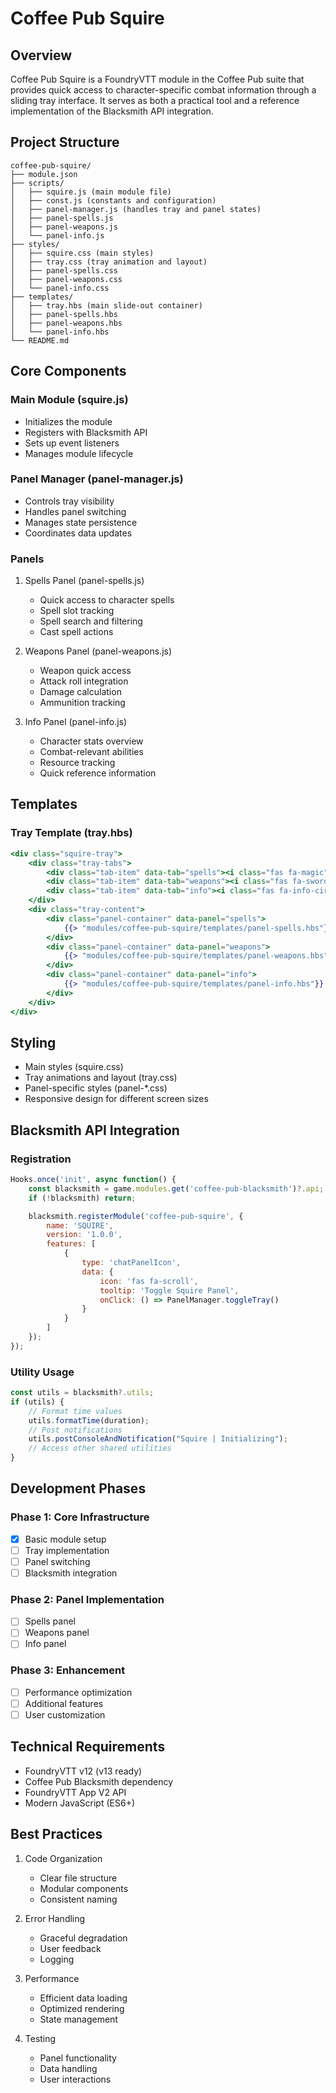# Coffee Pub Squire

## Overview
Coffee Pub Squire is a FoundryVTT module in the Coffee Pub suite that provides quick access to character-specific combat information through a sliding tray interface. It serves as both a practical tool and a reference implementation of the Blacksmith API integration.

## Project Structure
```
coffee-pub-squire/
├── module.json
├── scripts/
│   ├── squire.js (main module file)
│   ├── const.js (constants and configuration)
│   ├── panel-manager.js (handles tray and panel states)
│   ├── panel-spells.js
│   ├── panel-weapons.js
│   └── panel-info.js
├── styles/
│   ├── squire.css (main styles)
│   ├── tray.css (tray animation and layout)
│   ├── panel-spells.css
│   ├── panel-weapons.css
│   └── panel-info.css
├── templates/
│   ├── tray.hbs (main slide-out container)
│   ├── panel-spells.hbs
│   ├── panel-weapons.hbs
│   └── panel-info.hbs
└── README.md
```

## Core Components

### Main Module (squire.js)
- Initializes the module
- Registers with Blacksmith API
- Sets up event listeners
- Manages module lifecycle

### Panel Manager (panel-manager.js)
- Controls tray visibility
- Handles panel switching
- Manages state persistence
- Coordinates data updates

### Panels
1. Spells Panel (panel-spells.js)
   - Quick access to character spells
   - Spell slot tracking
   - Spell search and filtering
   - Cast spell actions

2. Weapons Panel (panel-weapons.js)
   - Weapon quick access
   - Attack roll integration
   - Damage calculation
   - Ammunition tracking

3. Info Panel (panel-info.js)
   - Character stats overview
   - Combat-relevant abilities
   - Resource tracking
   - Quick reference information

## Templates

### Tray Template (tray.hbs)
```handlebars
<div class="squire-tray">
    <div class="tray-tabs">
        <div class="tab-item" data-tab="spells"><i class="fas fa-magic"></i></div>
        <div class="tab-item" data-tab="weapons"><i class="fas fa-sword"></i></div>
        <div class="tab-item" data-tab="info"><i class="fas fa-info-circle"></i></div>
    </div>
    <div class="tray-content">
        <div class="panel-container" data-panel="spells">
            {{> "modules/coffee-pub-squire/templates/panel-spells.hbs"}}
        </div>
        <div class="panel-container" data-panel="weapons">
            {{> "modules/coffee-pub-squire/templates/panel-weapons.hbs"}}
        </div>
        <div class="panel-container" data-panel="info">
            {{> "modules/coffee-pub-squire/templates/panel-info.hbs"}}
        </div>
    </div>
</div>
```

## Styling
- Main styles (squire.css)
- Tray animations and layout (tray.css)
- Panel-specific styles (panel-*.css)
- Responsive design for different screen sizes

## Blacksmith API Integration

### Registration
```javascript
Hooks.once('init', async function() {
    const blacksmith = game.modules.get('coffee-pub-blacksmith')?.api;
    if (!blacksmith) return;

    blacksmith.registerModule('coffee-pub-squire', {
        name: 'SQUIRE',
        version: '1.0.0',
        features: [
            {
                type: 'chatPanelIcon',
                data: {
                    icon: 'fas fa-scroll',
                    tooltip: 'Toggle Squire Panel',
                    onClick: () => PanelManager.toggleTray()
                }
            }
        ]
    });
});
```

### Utility Usage
```javascript
const utils = blacksmith?.utils;
if (utils) {
    // Format time values
    utils.formatTime(duration);
    // Post notifications
    utils.postConsoleAndNotification("Squire | Initializing");
    // Access other shared utilities
}
```

## Development Phases

### Phase 1: Core Infrastructure
- [x] Basic module setup
- [ ] Tray implementation
- [ ] Panel switching
- [ ] Blacksmith integration

### Phase 2: Panel Implementation
- [ ] Spells panel
- [ ] Weapons panel
- [ ] Info panel

### Phase 3: Enhancement
- [ ] Performance optimization
- [ ] Additional features
- [ ] User customization

## Technical Requirements
- FoundryVTT v12 (v13 ready)
- Coffee Pub Blacksmith dependency
- FoundryVTT App V2 API
- Modern JavaScript (ES6+)

## Best Practices
1. Code Organization
   - Clear file structure
   - Modular components
   - Consistent naming

2. Error Handling
   - Graceful degradation
   - User feedback
   - Logging

3. Performance
   - Efficient data loading
   - Optimized rendering
   - State management

4. Testing
   - Panel functionality
   - Data handling
   - User interactions 